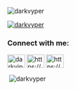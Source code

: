 <p align="left"> <img src="https://komarev.com/ghpvc/?username=darkvyper&label=Profile%20views&color=0e75b6&style=flat" alt="darkvyper" /> </p>

<p align="left"> <a href="https://github.com/ryo-ma/github-profile-trophy"><img src="https://github-profile-trophy.vercel.app/?username=darkvyper" alt="darkvyper" /></a> </p>

<h3 align="left">Connect with me:</h3>
<p align="left">
<a href="https://twitter.com/darkviper32" target="blank"><img align="center" src="https://imgs.search.brave.com/q60oPQg9rQmm-m2X9GIp1q1kebgnSOnWGyNrRr0yUXg/rs:fit:500:0:0/g:ce/aHR0cHM6Ly93d3cu/Y2luY2lubmF0aS5j/b20vZ2Nkbi9hdXRo/b3JpbmcvYXV0aG9y/aW5nLWltYWdlcy8y/MDIzLzA3LzI0L1VT/QVQvNzA0NTUwOTIw/MDctYWZwLWFmcC0z/My1wcS0zLXgtMi5q/cGc_d2lkdGg9NjYw/JmhlaWdodD00NDEm/Zml0PWNyb3AmZm9y/bWF0PXBqcGcmYXV0/bz13ZWJw" alt="darkviper32" height="30" width="40" /></a>
<a href="https://linkedin.com/in/https://www.linkedin.com/in/mxnish" target="blank"><img align="center" src="https://imgs.search.brave.com/0onedxgdJWLsAOrzVTbco23TxXLuDJGb_uBUL74bc7k/rs:fit:500:0:0/g:ce/aHR0cHM6Ly91cGxv/YWQud2lraW1lZGlh/Lm9yZy93aWtpcGVk/aWEvY29tbW9ucy9j/L2NhL0xpbmtlZElu/X2xvZ29faW5pdGlh/bHMucG5n" alt="https://www.linkedin.com/in/mxnish" height="30" width="40" /></a>
<a href="https://instagram.com/vyper.xe" target="blank"><img align="center" src="https://imgs.search.brave.com/NfW7R_MMPq8al7pxv-UuU3fJrD7lydR6AFq2mkRFFcU/rs:fit:500:0:0/g:ce/aHR0cHM6Ly93d3cu/ZWRpZ2l0YWxhZ2Vu/Y3kuY29tLmF1L3dw/LWNvbnRlbnQvdXBs/b2Fkcy9uZXctSW5z/dGFncmFtLWxvZ28t/cG5nLWZ1bGwtY29s/b3VyLWdseXBoLnBu/Zw" alt="https://www.instagram.com/vyper.xe" height="30" width="40" /></a>
</p>

<p>&nbsp;<img align="center" src="https://github-readme-stats.vercel.app/api?username=darkvyper&show_icons=true&locale=en" alt="darkvyper" /></p>

              
